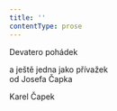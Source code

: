 ```yaml
---
title: ''
contentType: prose
---
```


Devatero pohádek

a ještě jedna jako přívažek  
od Josefa Čapka

Karel Čapek
